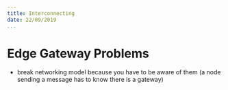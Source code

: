 ```yaml
---
title: Interconnecting
date: 22/09/2019
...
```


# Edge Gateway Problems

- break networking model because you have to be aware of them (a node sending a message has to know there is a gateway)
